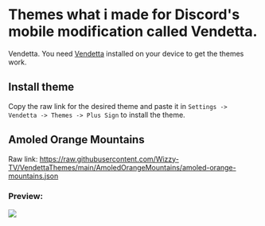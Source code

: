 # Themes what i made for Discord's mobile modification called Vendetta.
Vendetta.
You need [Vendetta](https://github.com/vendetta-mod/Vendetta#installing) installed on your device to get the themes work.

## Install theme
Copy the raw link for the desired theme and paste it in `Settings -> Vendetta -> Themes -> Plus Sign` to install the theme.

## Amoled Orange Mountains
Raw link:
https://raw.githubusercontent.com/Wizzy-TV/VendettaThemes/main/AmoledOrangeMountains/amoled-orange-mountains.json

### Preview:
![](https://raw.githubusercontent.com/Wizzy-TV/VendettaThemes/main/AmoledOrangeMountains/screenshot.png)
